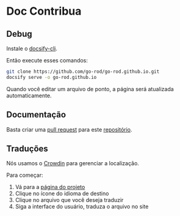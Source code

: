 # Doc Contribua

## Debug

Instale o [docsify-cli](https://docsify.js.org/#/quickstart).

Então execute esses comandos:

```bash
git clone https://github.com/go-rod/go-rod.github.io.git
docsify serve -o go-rod.github.io
```

Quando você editar um arquivo de ponto, a página será atualizada automaticamente.

## Documentação

Basta criar uma [pull request](https://docs.github.com/en/github/collaborating-with-issues-and-pull-requests/about-pull-requests) para este [repositório](https://github.com/go-rod/go-rod.github.io.git).

## Traduções

Nós usamos o [Crowdin](https://crowdin.com/) para gerenciar a localização.

Para começar:

1. Vá para a [página do projeto](https://crowdin.com/project/go-rod)
2. Clique no ícone do idioma de destino
3. Clique no arquivo que você deseja traduzir
4. Siga a interface do usuário, traduza o arquivo no site
